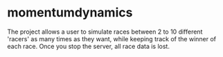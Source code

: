 # momentumdynamics

The project allows a user to simulate races between 2 to 10 different 'racers' as many times as they want, while keeping track of the winner of each race. Once you stop the server, all race data is lost.
